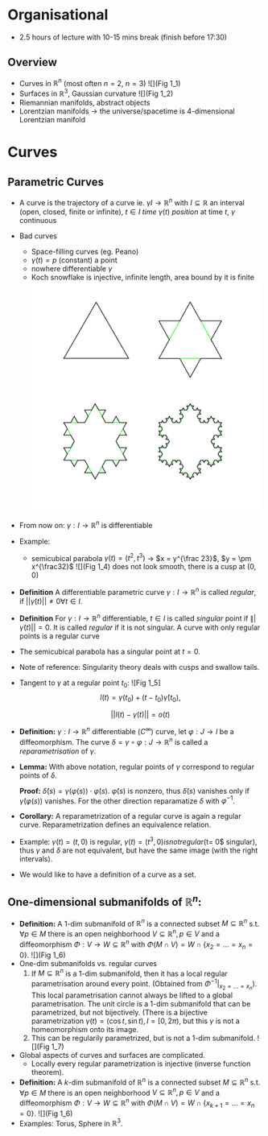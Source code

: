 # Organisational

- 2.5 hours of lecture with 10-15 mins break (finish before 17:30)

## Overview

- Curves in $\mathbb R^n$ (most often $n = 2$, $n = 3$) ![](Fig 1_1)
- Surfaces in $\mathbb R^3$, Gaussian curvature ![](Fig 1_2)
- Riemannian manifolds, abstract objects
- Lorentzian manifolds -> the universe/spacetime is 4-dimensional Lorentzian manifold

# Curves

## Parametric Curves

- A curve is the trajectory of a curve ie. $\gamma I \to \mathbb R^n$ with $I\subseteq \mathbb R$ an interval (open, closed, finite or infinite), $t\in I$ _time_ $\gamma(t)$ _position_ at time $t$, $\gamma$ continuous
- Bad curves
  - Space-filling curves (eg. Peano)
  - $\gamma(t) = p$ (constant) a point
  - nowhere differentiable $\gamma$
  - Koch snowflake is injective, infinite length, area bound by it is finite
    ![](1_3.png)
- From now on: $\gamma : I \to \mathbb R^n$ is differentiable
- Example:
  - semicubical parabola $\gamma(t) = (t^2, t^3)$ -> $x = y^{\frac 23}$, $y = \pm x^{\frac32}$
    ![](Fig 1_4)
    does not look smooth, there is a cusp at $(0,0)$
- **Definition** A differentiable parametric curve $\gamma: I\to \mathbb R^n$ is called _regular_, if $||\dot\gamma(t)|| \neq 0 \forall t\in I$. 
- **Definition** For $\gamma: I\to \mathbb R^n$ differentiable, $t\in I$ is called _singular_ point if $\||\dot \gamma (t)|| = 0$. It is called _regular_ if it is not singular. A curve with only regular points is a regular curve
- The semicubical parabola has a singular point at $t=0$.
- Note of reference: Singularity theory deals with cusps and swallow tails.
- Tangent to $\gamma$ at a regular point $t_0$:
  ![Fig 1_5]
  $$ l(t) = \gamma(t_0) + (t-t_0)\dot\gamma(t_0),$$

  $$||l(t) -\gamma(t)|| = o(t)$$
- **Definition:** $\gamma: I\to \mathbb R^n$ differentiable ($C^\infty$) curve, let $\varphi: J\to I$ be a diffeomorphism. The curve $\delta = \gamma\circ\varphi: J\to \mathbb R^n$ is called a _reparametrisation_ of $\gamma$. 
- **Lemma:** With above notation, regular points of $\gamma$ correspond to regular points of $\delta$.

  **Proof:** $\dot\delta(s) = \gamma(\varphi(s))\cdot \dot\varphi(s)$. $\dot\varphi(s)$ is nonzero, thus $\dot\delta(s)$ vanishes only if $\dot\gamma(\varphi(s))$ vanishes. For the other direction reparamatize $\delta$ with $\varphi^{-1}$.
- **Corollary:** A reparametrization of a regular curve is again a regular curve. Reparametrization defines an equivalence relation.
- Example:
  $\gamma(t) = (t, 0)$ is regular, $\gamma(t) = (t^3, 0) is not regular ($t= 0$ singular), thus $\gamma$ and $\delta$ are not equivalent, but have the same image (with the right intervals).
- We would like to have a definition of a curve as a set.

## One-dimensional submanifolds of $\mathbb R^n$:

- **Definition:** A $1$-dim submanifold of $\mathbb R^n$ is a connected subset $M\subseteq \mathbb R^n$ s.t. $\forall p\in M$ there is an open neighborhood $V\subseteq \mathbb R^n, p\in V$ and a diffeomorphism $\Phi: V\to W\subseteq \mathbb R^n$ with $\Phi(M\cap V) = W\cap \{x_2 = \dots = x_n = 0\}$. ![](Fig 1_6)
- One-dim submanifolds vs. regular curves
  1. If $M\subseteq \mathbb R^n$ is a 1-dim submanifold, then it has a local regular parametrisation around every point. (Obtained from $\Phi^{-1}|_{x_2 = \dots = x_n}$).
  This local parametrisation cannot always be lifted to a global parametrisation. The unit circle is a 1-dim submanifold that can be parametrized, but not bijectively. (There is a bijective parametrization $\gamma(t) = (\cos t, \sin t), I = [0, 2\pi)$, but this $\gamma$ is not a homeomorphism onto its image.
  2. This can be regularily parametrized, but is not a 1-dim submanifold. ![](Fig 1_7)
- Global aspects of curves and surfaces are complicated.
  - Locally every regular parametrization is injective (inverse function theorem).
- **Definition:** A $k$-dim submanifold of $\mathbb R^n$ is a connected subset $M\subseteq \mathbb R^n$ s.t. $\forall p\in M$ there is an open neighborhood $V\subseteq \mathbb R^n, p\in V$ and a diffeomorphism $\Phi: V\to W\subseteq \mathbb R^n$ with $\Phi(M\cap V) = W\cap \{x_{k+1} = \dots = x_n = 0\}$. ![](Fig 1_6)
- Examples: Torus, Sphere in $\mathbb R^3$.